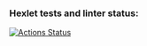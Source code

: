 ### Hexlet tests and linter status:
[![Actions Status](https://github.com/Kowalewskaya/frontend-project-lvl2/actions/workflows/hexlet-check.yml/badge.svg)](https://github.com/Kowalewskaya/frontend-project-lvl2/actions)